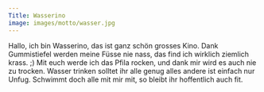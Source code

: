 ```yaml
---
Title: Wasserino
image: images/motto/wasser.jpg
---
```


Hallo, ich bin Wasserino,
das ist ganz schön grosses Kino.
Dank Gummistiefel werden meine Füsse nie nass, das find ich wirklich ziemlich krass. ;)
Mit euch werde ich das Pfila rocken,
und dank mir wird es auch nie zu trocken.
Wasser trinken solltet ihr alle genug alles andere ist einfach nur Unfug.
Schwimmt doch alle mit mir mit, so bleibt ihr hoffentlich auch fit.